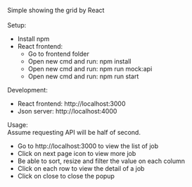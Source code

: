 Simple showing the grid by React  
&nbsp;  
Setup:
- Install npm
- React frontend:
    * Go to frontend folder
    * Open new cmd and run: npm install
    * Open new cmd and run: npm run mock:api
    * Open new cmd and run: npm run start

Development:
- React frontend: http://localhost:3000
- Json server: http://localhost:4000

Usage:  
Assume requesting API will be half of second.  
- Go to http://localhost:3000 to view the list of job
- Click on next page icon to view more job
- Be able to sort, resize and filter the value on each column
- Click on each row to view the detail of a job
- Click on close to close the popup